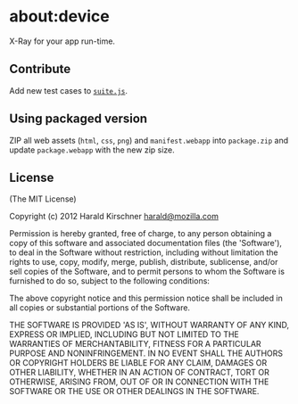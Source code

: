 about:device
============

X-Ray for your app run-time.

Contribute
----------

Add new test cases to [`suite.js`](suite.js).

Using packaged version
----------------------

ZIP all web assets (`html`, `css`, `png`) and `manifest.webapp` into `package.zip` and update `package.webapp` with the new zip size.

License
-------

(The MIT License)

Copyright (c) 2012 Harald Kirschner <harald@mozilla.com>

Permission is hereby granted, free of charge, to any person obtaining a copy of this software and associated documentation files (the 'Software'), to deal in the Software without restriction, including without limitation the rights to use, copy, modify, merge, publish, distribute, sublicense, and/or sell copies of the Software, and to permit persons to whom the Software is furnished to do so, subject to the following conditions:

The above copyright notice and this permission notice shall be included in all copies or substantial portions of the Software.

THE SOFTWARE IS PROVIDED 'AS IS', WITHOUT WARRANTY OF ANY KIND, EXPRESS OR IMPLIED, INCLUDING BUT NOT LIMITED TO THE WARRANTIES OF MERCHANTABILITY, FITNESS FOR A PARTICULAR PURPOSE AND NONINFRINGEMENT. IN NO EVENT SHALL THE AUTHORS OR COPYRIGHT HOLDERS BE LIABLE FOR ANY CLAIM, DAMAGES OR OTHER LIABILITY, WHETHER IN AN ACTION OF CONTRACT, TORT OR OTHERWISE, ARISING FROM, OUT OF OR IN CONNECTION WITH THE SOFTWARE OR THE USE OR OTHER DEALINGS IN THE SOFTWARE.